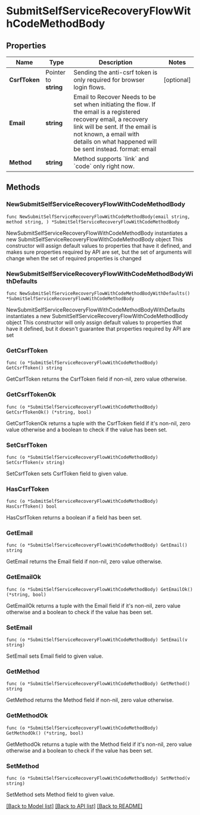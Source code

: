 # SubmitSelfServiceRecoveryFlowWithCodeMethodBody

## Properties

Name | Type | Description | Notes
------------ | ------------- | ------------- | -------------
**CsrfToken** | Pointer to **string** | Sending the anti-csrf token is only required for browser login flows. | [optional] 
**Email** | **string** | Email to Recover  Needs to be set when initiating the flow. If the email is a registered recovery email, a recovery link will be sent. If the email is not known, a email with details on what happened will be sent instead.  format: email | 
**Method** | **string** | Method supports &#x60;link&#x60; and &#x60;code&#x60; only right now. | 

## Methods

### NewSubmitSelfServiceRecoveryFlowWithCodeMethodBody

`func NewSubmitSelfServiceRecoveryFlowWithCodeMethodBody(email string, method string, ) *SubmitSelfServiceRecoveryFlowWithCodeMethodBody`

NewSubmitSelfServiceRecoveryFlowWithCodeMethodBody instantiates a new SubmitSelfServiceRecoveryFlowWithCodeMethodBody object
This constructor will assign default values to properties that have it defined,
and makes sure properties required by API are set, but the set of arguments
will change when the set of required properties is changed

### NewSubmitSelfServiceRecoveryFlowWithCodeMethodBodyWithDefaults

`func NewSubmitSelfServiceRecoveryFlowWithCodeMethodBodyWithDefaults() *SubmitSelfServiceRecoveryFlowWithCodeMethodBody`

NewSubmitSelfServiceRecoveryFlowWithCodeMethodBodyWithDefaults instantiates a new SubmitSelfServiceRecoveryFlowWithCodeMethodBody object
This constructor will only assign default values to properties that have it defined,
but it doesn't guarantee that properties required by API are set

### GetCsrfToken

`func (o *SubmitSelfServiceRecoveryFlowWithCodeMethodBody) GetCsrfToken() string`

GetCsrfToken returns the CsrfToken field if non-nil, zero value otherwise.

### GetCsrfTokenOk

`func (o *SubmitSelfServiceRecoveryFlowWithCodeMethodBody) GetCsrfTokenOk() (*string, bool)`

GetCsrfTokenOk returns a tuple with the CsrfToken field if it's non-nil, zero value otherwise
and a boolean to check if the value has been set.

### SetCsrfToken

`func (o *SubmitSelfServiceRecoveryFlowWithCodeMethodBody) SetCsrfToken(v string)`

SetCsrfToken sets CsrfToken field to given value.

### HasCsrfToken

`func (o *SubmitSelfServiceRecoveryFlowWithCodeMethodBody) HasCsrfToken() bool`

HasCsrfToken returns a boolean if a field has been set.

### GetEmail

`func (o *SubmitSelfServiceRecoveryFlowWithCodeMethodBody) GetEmail() string`

GetEmail returns the Email field if non-nil, zero value otherwise.

### GetEmailOk

`func (o *SubmitSelfServiceRecoveryFlowWithCodeMethodBody) GetEmailOk() (*string, bool)`

GetEmailOk returns a tuple with the Email field if it's non-nil, zero value otherwise
and a boolean to check if the value has been set.

### SetEmail

`func (o *SubmitSelfServiceRecoveryFlowWithCodeMethodBody) SetEmail(v string)`

SetEmail sets Email field to given value.


### GetMethod

`func (o *SubmitSelfServiceRecoveryFlowWithCodeMethodBody) GetMethod() string`

GetMethod returns the Method field if non-nil, zero value otherwise.

### GetMethodOk

`func (o *SubmitSelfServiceRecoveryFlowWithCodeMethodBody) GetMethodOk() (*string, bool)`

GetMethodOk returns a tuple with the Method field if it's non-nil, zero value otherwise
and a boolean to check if the value has been set.

### SetMethod

`func (o *SubmitSelfServiceRecoveryFlowWithCodeMethodBody) SetMethod(v string)`

SetMethod sets Method field to given value.



[[Back to Model list]](../README.md#documentation-for-models) [[Back to API list]](../README.md#documentation-for-api-endpoints) [[Back to README]](../README.md)


